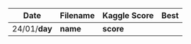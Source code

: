 | Date | Filename | Kaggle Score | Best |
|---|---|---|---|
| 24/01/__day__ | __name__| __score__ |  |
